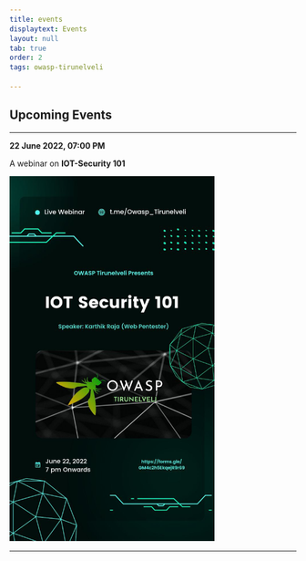 ```yaml
---
title: events
displaytext: Events
layout: null
tab: true
order: 2
tags: owasp-tirunelveli

---
```


## Upcoming Events
<hr>

**22 June 2022, 07:00 PM**

A webinar on **IOT-Security 101**


<img src="assets/events/IOT-Security.jpg" width="360" height="640" />

<hr>
